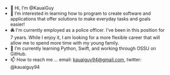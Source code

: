 - 👋 Hi, I’m @KauaiGuy
- 👀 I’m interested in learning how to program to create software and applications that offer solutions to make everyday tasks and goals easier!
- 🚔 I'm currently employed as a police officer. I've been in this position for 7 years. While I enjoy it, I am looking for a more flexible career that will allow me to spend more time with my young family.
- 🌱 I’m currently learning Python, Swift, and working through OSSU on GitHub.
- 📫 How to reach me ... email: kauaiguy94@gmail.com, twitter: @kauaiguy94

<!---
KauaiGuy/KauaiGuy is a ✨ special ✨ repository because its `README.md` (this file) appears on your GitHub profile.
You can click the Preview link to take a look at your changes.
--->
